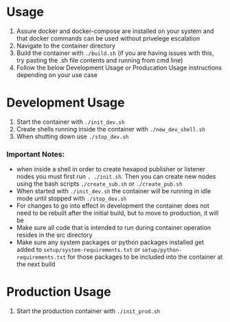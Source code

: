 # Usage
1. Assure docker and docker-compose are installed on your system and that docker commands can be used without privelege escalation
2. Navigate to the container directory
3. Build the container with ```./build.sh``` (if you are having issues with this, try pasting the .sh file contents and running from cmd line)
4. Follow the below Development Usage or Producation Usage instructions depending on your use case

# Development Usage 
1. Start the container with ```./init_dev.sh```
2. Create shells running inside the container with ```./new_dev_shell.sh```
3. When shutting down use ```./stop_dev.sh```

### Important Notes:
- when inside a shell in order to create hexapod publisher or listener nodes you must first run ```. ./init.sh```. Then you can create new nodes using the bash scripts ```./create_sub.sh``` or ```./create_pub.sh```
- When started with ```./init_dev.sh``` the container will be running in idle mode until stopped with ```./stop_dev.sh```
- For changes to go into effect in development the container does not need to be rebuilt after the initial build, but to move to production, it will be
- Make sure all code that is intended to run during container operation resides in the src directory
- Make sure any system packages or python packages installed get added to ```setup/system-requirements.txt``` or ```setup/python-requirements.txt``` for those packages to be included into the container at the next build

# Production Usage
1. Start the production container with ```./init_prod.sh```
